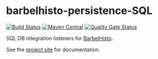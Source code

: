 # barbelhisto-persistence-SQL
[![Build Status](https://travis-ci.org/projectbarbel/barbelhisto-persistence-sql.svg?branch=master)](https://travis-ci.org/projectbarbel/barbelhisto-persistence-sql)
[![Maven Central](https://img.shields.io/maven-central/v/org.projectbarbel/barbelhisto-persistence-mongo.svg)](https://search.maven.org/search?q=a:barbelhisto-persistence-sql)
[![Quality Gate Status](https://sonarcloud.io/api/project_badges/measure?project=org.projectbarbel%3Abarbelhisto-persistence-mongo&metric=alert_status)](https://sonarcloud.io/dashboard?id=org.projectbarbel%3Abarbelhisto-persistence-sql)

SQL DB integration listeners for [BarbelHisto](https://github.com/projectbarbel/barbelhisto-core).

See the [project site](http://www.projectbarbel.org) for documentation.
